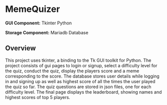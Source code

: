 # MemeQuizer

**GUI Component:** Tkinter Python 

**Storage Component:** Mariadb Database

## Overview

This project uses tkinter, a binding to the Tk GUI toolkit for Python. The project consists of gui pages to login or signup, select a difficulty level for the quiz, conduct the quiz, display the players score and a meme corresponding to the score. The database stores user details while logging in and signing up as well as highest score of all the times the user played the quiz so far. The quiz questions are stored in json files, one for each difficulty level. The final page displays the leaderboard, showing names and highest scores of top 5 players.
